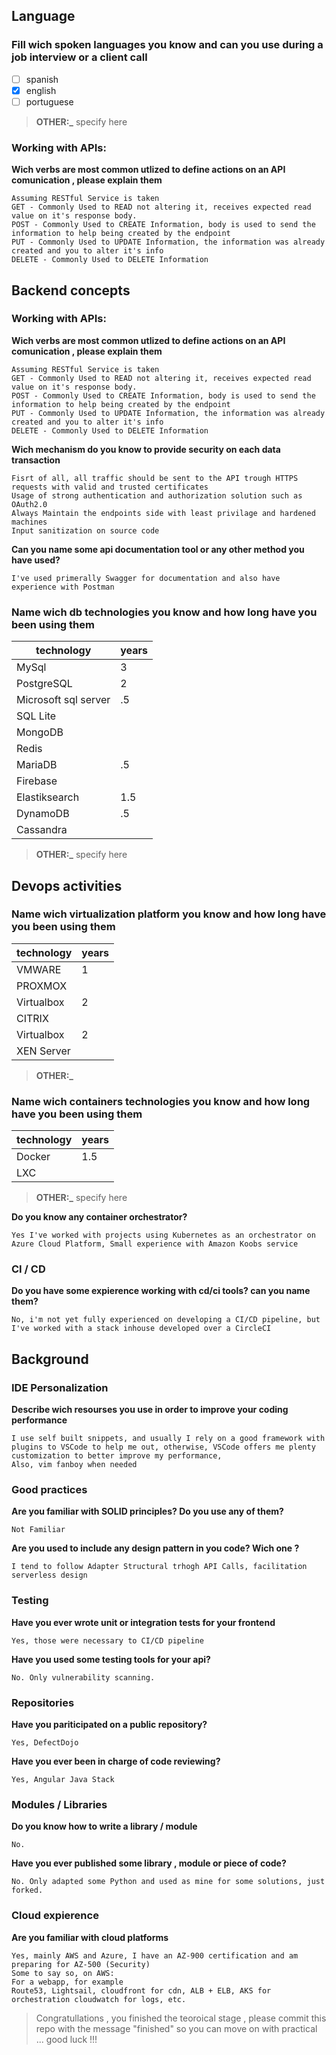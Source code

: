 ## Language
### Fill  wich spoken languages you know and can you use during a job interview or a client call

 - [ ] spanish   
 - [x] english   
 - [ ] portuguese
 
> **OTHER:_**  specify here


### Working with APIs:
**Wich verbs are most common utlized to define actions on an API comunication , please explain them**
```
Assuming RESTful Service is taken
GET - Commonly Used to READ not altering it, receives expected read value on it's response body.
POST - Commonly Used to CREATE Information, body is used to send the information to help being created by the endpoint
PUT - Commonly Used to UPDATE Information, the information was already created and you to alter it's info
DELETE - Commonly Used to DELETE Information
```

## Backend concepts

### Working with APIs:
**Wich verbs are most common utlized to define actions on an API comunication , please explain them**
```
Assuming RESTful Service is taken
GET - Commonly Used to READ not altering it, receives expected read value on it's response body.
POST - Commonly Used to CREATE Information, body is used to send the information to help being created by the endpoint
PUT - Commonly Used to UPDATE Information, the information was already created and you to alter it's info
DELETE - Commonly Used to DELETE Information
```
**Wich mechanism do you know to provide security on each data transaction**
```
Fisrt of all, all traffic should be sent to the API trough HTTPS requests with valid and trusted certificates
Usage of strong authentication and authorization solution such as OAuth2.0
Always Maintain the endpoints side with least privilage and hardened machines
Input sanitization on source code
```
**Can you name some api documentation tool or any other method you have used?**
```
I've used primerally Swagger for documentation and also have experience with Postman
```

### Name wich db technologies you know and how long have you been using them
| technology | years |
|------------|-------|
| MySql        |   3   |
| PostgreSQL      |   2   |
| Microsoft sql server    |   .5   |
| SQL Lite    |      |
| MongoDB    |       |
| Redis    |       |
| MariaDB    |   .5   |
| Firebase    |       |
| Elastiksearch    |   1.5   |
| DynamoDB    |   .5   |
| Cassandra    |       |

> **OTHER:_**  specify here


## Devops activities

### Name wich virtualization platform you know and how long have you been using them

| technology | years |
|------------|-------|
| VMWARE    |   1   |
| PROXMOX    |       |
| Virtualbox    |   2   |
| CITRIX    |       |
| Virtualbox    |   2   |
| XEN Server    |       |

> **OTHER:_**  


### Name wich containers technologies you know and how long have you been using them

| technology | years |
|------------|-------|
| Docker    |   1.5   |
| LXC    |       |

> **OTHER:_**  specify here

**Do you know any container orchestrator?**
```
Yes I've worked with projects using Kubernetes as an orchestrator on Azure Cloud Platform, Small experience with Amazon Koobs service
```

### CI / CD

**Do you have some expierence working with cd/ci tools? can you name them?**
```
No, i'm not yet fully experienced on developing a CI/CD pipeline, but I've worked with a stack inhouse developed over a CircleCI
```

## Background


### IDE Personalization
**Describe wich resourses you use in order to improve your coding performance**
```
I use self built snippets, and usually I rely on a good framework with plugins to VSCode to help me out, otherwise, VSCode offers me plenty customization to better improve my performance,
Also, vim fanboy when needed
```

### Good practices
**Are you familiar with SOLID principles? Do you use any of them?**
```
Not Familiar
```
**Are you used to include any design pattern in you code? Wich one ?** 
```
I tend to follow Adapter Structural trhogh API Calls, facilitation serverless design
```
### Testing
**Have you ever wrote unit or integration tests for your frontend**
```
Yes, those were necessary to CI/CD pipeline
```
**Have you used some testing tools for your api?**
```
No. Only vulnerability scanning.
```


### Repositories
**Have you pariticipated on a public repository?**
```
Yes, DefectDojo
```
**Have you ever been in charge of code reviewing?**
```
Yes, Angular Java Stack
```

### Modules / Libraries
**Do you know how to write a library / module**
```
No.
```
**Have you ever published some library , module or piece of code?**
```
No. Only adapted some Python and used as mine for some solutions, just forked.
```



### Cloud expierence
**Are you familiar with cloud platforms**
```
Yes, mainly AWS and Azure, I have an AZ-900 certification and am preparing for AZ-500 (Security)
Some to say so, on AWS:
For a webapp, for example
Route53, Lightsail, cloudfront for cdn, ALB + ELB, AKS for orchestration cloudwatch for logs, etc.
```

> Congratullations , you finished the teoroical stage , please commit this repo with the message "finished" so you can move on with practical ... good luck !!!


